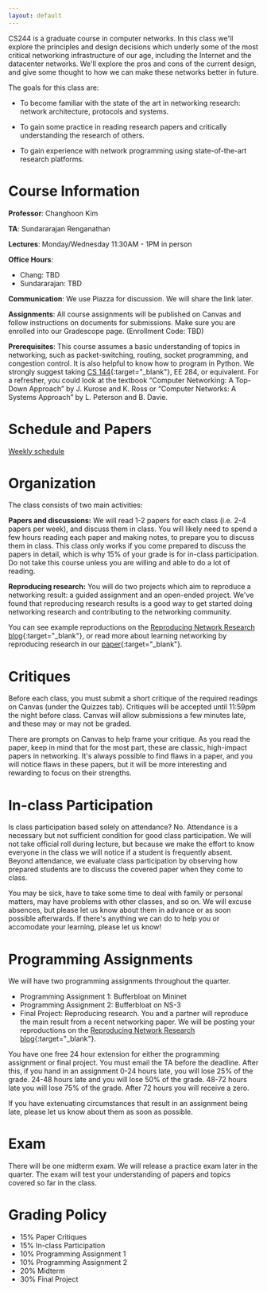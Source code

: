 ```yaml
---
layout: default
---
```


CS244 is a graduate course in computer networks. In this class we'll explore the principles and design decisions which underly some of the most critical networking infrastructure of our age, including the Internet and the datacenter networks. We'll explore the pros and cons of the current design, and give some thought to how we can make these networks better in future.

The goals for this class are:

* To become familiar with the state of the art in networking research: network architecture, protocols and systems.

* To gain some practice in reading research papers and critically understanding the research of others.

* To gain experience with network programming using state-of-the-art research platforms.

# Course Information

**Professor**: Changhoon Kim

**TA**: Sundararajan Renganathan

**Lectures**: Monday/Wednesday 11:30AM - 1PM in person

**Office Hours**: 

* Chang: TBD
* Sundararajan: TBD

**Communication**: We use Piazza for discussion. We will share the link later.

**Assignments**: All course assignments will be published on Canvas and follow instructions on documents for submissions. Make sure you are enrolled into our Gradescope page. (Enrollment Code: TBD)

**Prerequisites**: This course assumes a basic understanding of topics in networking, such as packet-switching, routing, socket programming, and congestion control. It is also helpful to know how to program in Python. We strongly suggest taking [CS 144](https://cs144.github.io/){:target="_blank"}, EE 284, or equivalent. For a refresher, you could look at the textbook “Computer Networking: A Top-Down Approach” by J. Kurose and K. Ross or “Computer Networks: A Systems Approach” by L. Peterson and B. Davie.

# Schedule and Papers

[Weekly schedule](schedule)

# Organization

The class consists of two main activities:

**Papers and discussions:** We will read 1-2 papers for each class (i.e. 2-4 papers per week), and discuss them in class. You will likely need to spend a few hours reading each paper and making notes, to prepare you to discuss them in class. This class only works if you come prepared to discuss the papers in detail, which is why 15\% of your grade is for in-class participation. Do not take this course unless you are willing and able to do a lot of reading.

**Reproducing research:** You will do two projects which aim to reproduce a networking result: a guided assignment and an open-ended project. We've found that reproducing research results is a good way to get started doing networking research and contributing to the networking community.

You can see example reproductions on the [Reproducing Network Research blog](https://reproducingnetworkresearch.wordpress.com/){:target="_blank"}, or read more about learning networking by reproducing research in our [paper](papers/learning-networking-research-by-reproducing.pdf){:target="_blank"}.

# Critiques

Before each class, you must submit a short critique of the required readings on Canvas (under the Quizzes tab). Critiques will be accepted until 11:59pm the night before class. Canvas will allow submissions a few minutes late, and these may or may not be graded.

There are prompts on Canvas to help frame your critique. As you read the paper, keep in mind that for the most part, these are classic, high-impact papers in networking. It's always possible to find flaws in a paper, and you will notice flaws in these papers, but it will be more interesting and rewarding to focus on their strengths.

# In-class Participation

Is class participation based solely on attendance? No. Attendance is a necessary but not sufficient condition for good class participation. We will not take official roll during lecture, but because we make the effort to know everyone in the class we will notice if a student is frequently absent. Beyond attendance, we evaluate class participation by observing how prepared students are to discuss the covered paper when they come to class.

You may be sick, have to take some time to deal with family or personal matters, may have problems with other classes, and so on. We will excuse absences, but please let us know about them in advance or as soon possible afterwards. If there's anything we can do to help you or accomodate your learning, please let us know!

# Programming Assignments

We will have two programming assignments throughout the quarter.

* Programming Assignment 1: Bufferbloat on Mininet
* Programming Assignment 2: Bufferbloat on NS-3
* Final Project: Reproducing research. You and a partner will reproduce the main result from a recent networking paper. We will be posting your reproductions on the [Reproducing Network Research blog](https://reproducingnetworkresearch.wordpress.com/){:target="_blank"}.

You have one free 24 hour extension for either the programming assignment or final project. You must email the TA before the deadline. After this, if you hand in an assignment 0-24 hours late, you will lose 25% of the grade. 24-48 hours late and you will lose 50% of the grade. 48-72 hours late you will lose 75% of the grade. After 72 hours you will receive a zero.

If you have extenuating circumstances that result in an assignment being late, please let us know about them as soon as possible.

# Exam

There will be one midterm exam. We will release a practice exam later in the quarter. The exam will test your understanding of papers and topics covered so far in the class.

# Grading Policy

* 15% Paper Critiques
* 15% In-class Participation
* 10% Programming Assignment 1
* 10% Programming Assignment 2
* 20% Midterm
* 30% Final Project
